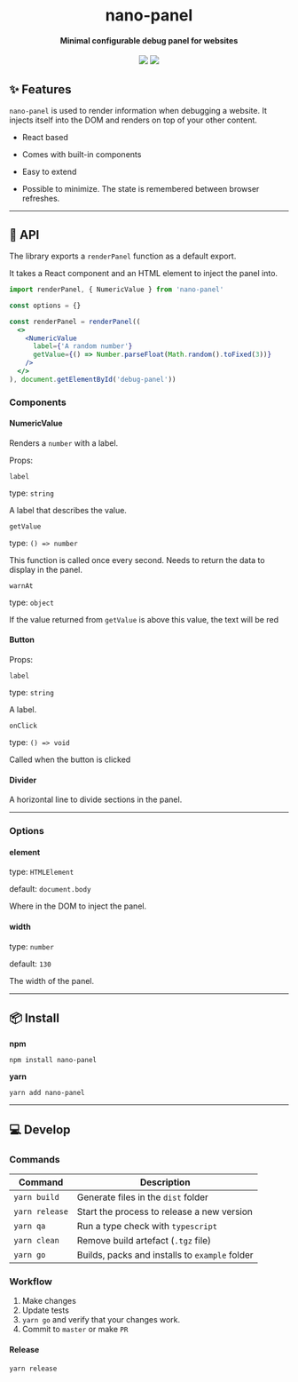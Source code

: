 <h1 align="center">
  nano-panel
</h1>
<h4 align="center">
  Minimal configurable debug panel for websites
</h4>

<div align="center">
  <img src="https://badgen.net/npm/v/nano-panel?icon=npm" />
  <img src="https://badgen.net/bundlephobia/minzip/nano-panel" />
</div>

## :sparkles: Features

`nano-panel` is used to render information when debugging a website. It injects itself into the DOM and renders on top of your other content.

  - React based

  - Comes with built-in components

  - Easy to extend

  - Possible to minimize. The state is remembered between browser refreshes.

---

## :newspaper: API

The library exports a `renderPanel` function as a default export.

It takes a React component and an HTML element to inject the panel into.

```jsx
import renderPanel, { NumericValue } from 'nano-panel'

const options = {}

const renderPanel = renderPanel((
  <>
    <NumericValue 
      label={'A random number'}
      getValue={() => Number.parseFloat(Math.random().toFixed(3))}
    />
  </>
), document.getElementById('debug-panel'))
```

### Components

#### NumericValue

Renders a `number` with a label.

<!-- TODO: Show gif -->

Props:

`label`

type: `string`

A label that describes the value.

`getValue`

type: `() => number`

This function is called once every second. Needs to return the data to display in the panel.

`warnAt`

type: `object`

If the value returned from `getValue` is above this value, the text will be red

#### Button

Props:

`label`

type: `string`

A label.

`onClick`

type: `() => void`

Called when the button is clicked

#### Divider

A horizontal line to divide sections in the panel.

---

### Options

#### element

type: `HTMLElement`

default: `document.body`

Where in the DOM to inject the panel.

#### width

type: `number`

default: `130`

The width of the panel.

---

## :package: Install

**npm**

```
npm install nano-panel
```

**yarn**

```
yarn add nano-panel
```

---

## :computer: Develop

### Commands

| Command        | Description                                    |
| -------------- | ---------------------------------------------- |
| `yarn build`   | Generate files in the `dist` folder            |
| `yarn release` | Start the process to release a new version     |
| `yarn qa`      | Run a type check with `typescript`             |
| `yarn clean`   | Remove build artefact (`.tgz` file)            |
| `yarn go`      | Builds, packs and installs to `example` folder |

### Workflow

1. Make changes
2. Update tests
3. `yarn go` and verify that your changes work.
4. Commit to `master` or make `PR`

#### Release

`yarn release`
